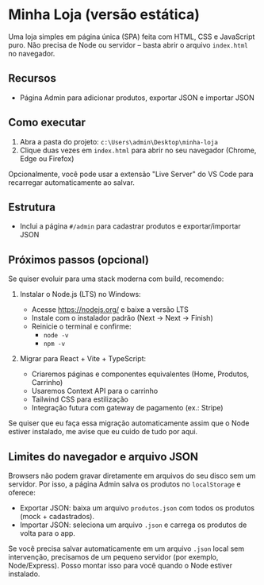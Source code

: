 # Minha Loja (versão estática)

Uma loja simples em página única (SPA) feita com HTML, CSS e JavaScript puro. Não precisa de Node ou servidor – basta abrir o arquivo `index.html` no navegador.

## Recursos
 - Página Admin para adicionar produtos, exportar JSON e importar JSON

## Como executar
1. Abra a pasta do projeto: `c:\Users\admin\Desktop\minha-loja`
2. Clique duas vezes em `index.html` para abrir no seu navegador (Chrome, Edge ou Firefox)

Opcionalmente, você pode usar a extensão "Live Server" do VS Code para recarregar automaticamente ao salvar.

## Estrutura
   - Inclui a página `#/admin` para cadastrar produtos e exportar/importar JSON

## Próximos passos (opcional)
Se quiser evoluir para uma stack moderna com build, recomendo:

1. Instalar o Node.js (LTS) no Windows:
   - Acesse https://nodejs.org/ e baixe a versão LTS
   - Instale com o instalador padrão (Next → Next → Finish)
   - Reinicie o terminal e confirme:
     - `node -v`
     - `npm -v`

2. Migrar para React + Vite + TypeScript:
   - Criaremos páginas e componentes equivalentes (Home, Produtos, Carrinho)
   - Usaremos Context API para o carrinho
   - Tailwind CSS para estilização
   - Integração futura com gateway de pagamento (ex.: Stripe)

Se quiser que eu faça essa migração automaticamente assim que o Node estiver instalado, me avise que eu cuido de tudo por aqui.

## Limites do navegador e arquivo JSON
Browsers não podem gravar diretamente em arquivos do seu disco sem um servidor. Por isso, a página Admin salva os produtos no `localStorage` e oferece:
- Exportar JSON: baixa um arquivo `produtos.json` com todos os produtos (mock + cadastrados).
- Importar JSON: seleciona um arquivo `.json` e carrega os produtos de volta para o app.

Se você precisa salvar automaticamente em um arquivo `.json` local sem intervenção, precisamos de um pequeno servidor (por exemplo, Node/Express). Posso montar isso para você quando o Node estiver instalado.
